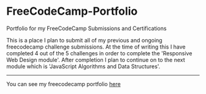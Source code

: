 # FreeCodeCamp-Portfolio
Portfolio for my FreeCodeCamp Submissions and Certifications

This is a place I plan to submit all of my previous and ongoing freecodecamp challenge submissions. At the time of writing this I have completed 4 out of the 5 challenges in order to complete the 'Responsive Web Design module'. After completion I plan to continue on to the next module which is 'JavaScript Algorithms and Data Structures'.

<hr>

You can see my freecodecamp portfolio [here](https://www.freecodecamp.org/taylor150)
